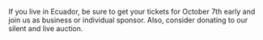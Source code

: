 If you live in Ecuador, be sure to get your tickets for October 7th early and join us as business or individual sponsor. Also, consider donating to our silent and live auction.
